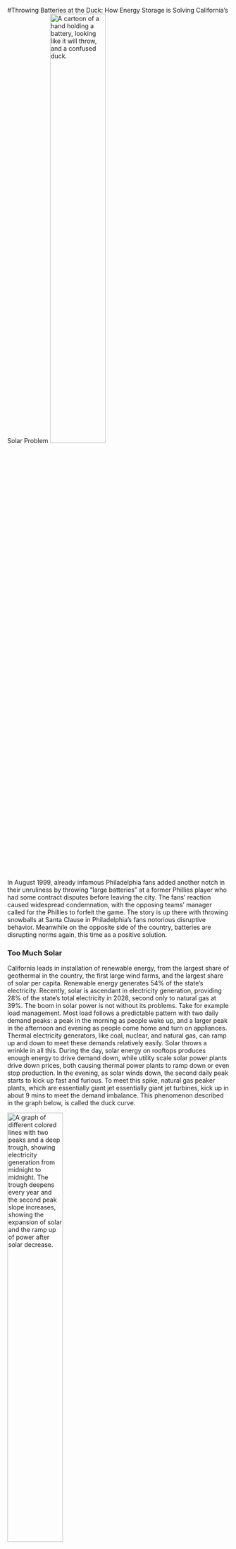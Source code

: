#Throwing Batteries at the Duck: How Energy Storage is Solving California’s Solar Problem
<img
src="Duck Curve Concept.png"
alt="A cartoon of a hand holding a battery, looking like it will throw, and a confused duck." 
width="50%" />

In August 1999, already infamous Philadelphia fans added another notch in their unruliness by throwing “large batteries” at a former Phillies player who had some contract disputes before leaving the city.  The fans’ reaction caused widespread condemnation, with the opposing teams’ manager called for the Phillies to forfeit the game.  The story is up there with throwing snowballs at Santa Clause in Philadelphia’s fans notorious disruptive behavior.  Meanwhile on the opposite side of the country, batteries are disrupting norms again, this time as a positive solution. 

### Too Much Solar 
California leads in installation of renewable energy, from the largest share of geothermal in the country, the first large wind farms, and the largest share of solar per capita.  Renewable energy generates 54% of the state’s electricity.  Recently, solar is ascendant in electricity generation, providing 28% of the state’s total electricity in 2028, second only to natural gas at 39%.  The boom in solar power is not without its problems.  Take for example load management.  Most load follows a predictable pattern with two daily demand peaks: a peak in the morning as people wake up, and a larger peak in the afternoon and evening as people come home and turn on appliances.  Thermal electricity generators, like coal, nuclear, and natural gas, can ramp up and down to meet these demands relatively easily.  Solar throws a wrinkle in all this. During the day, solar energy on rooftops produces enough energy to drive demand down, while utility scale solar power plants drive down prices, both causing thermal power plants to ramp down or even stop production.  In the evening, as solar winds down, the second daily peak starts to kick up fast and furious.  To meet this spike, natural gas peaker plants, which are essentially giant jet essentially giant jet turbines, kick up in about 9 mins to meet the demand imbalance.  This phenomenon described in the graph below, is called the duck curve. 

<img
src="Duck Curve.jpg"
alt="A graph of different colored lines with two peaks and a deep trough, showing electricity generation from midnight to midnight.  The trough deepens every year and the second peak slope increases, showing the expansion of solar and the ramp up of power after solar decrease." 
width="50%" />

Whether or not you see the duck, the graph has three major ramifications.  First, because power plants must quickly ramp up, large stress is applied to the grid and operators may not be able to meet demand in time, leading to blackout risk.  Second, because of the over production of solar during the day, operators often curtail the generation of solar to protect the grid, leaving the electricity produced nowhere to go. Third, the dynamics of the curve makes dispatchable thermal power plants less economical to run, leading to their shut down.  While this may be a positive to the climate in the long run, the loss of dispatchable assets in the short-term leads to further grid stresses.  

### Here Comes the Batteries 

However, all these above factors create a boon for batteries.  They respond to grid demand in seconds, charge off the excess solar production, and profit from charging at low prices and discharging at high prices.  Indeed, developers are rapidly building battery projects in response.  Since 2019, the state went from 770 MW to 13291 MW of battery power in October 2024, with 3000 MW put online since April 2024. The geographical chart below shows the amount of new battery projects being delivered to the grid from the most recent EIA data in June 2023.

<embed type="text/html" 
src="battery_additions.html" 
width="600" 
height="400" />

This has led to more batteries taking up the excess solar load and less natural gas generation during peak hours, illustrated by both graphs below.

<img
src="Duck Curve.jpg"
alt="Two Graphs.  Left graph showing the trough of the duck curve decreasing in 2024.  Right A graph of natural gas usage by year, with 2024 having the lowest peaks and usage" 
width="50%" />

Charging is trimming some of the fat off the belly of the duck.  Natural gas generation has taken less of the demand spike in previous years as batteries replace its role, and is down overall throughout the day

### Challenges with Batteries and the Future Ahead 

However, the battery future has not been all rosy.  On January 16th of this year, a large fire the Moss Landing Facility near Monterey, California caused over 1000 nearby residents to evacuate. The fire produced higher than unusual levels of heavy metals in soils around the plant.  This has led to the town suing the plant operator, and a bill being discussed in the California Assembly that would severely curtail new battery development in the state.  While the fire has caused major concerns, it has been pointed out in primary investigations that the batteries used an older lithium ion chemistry (nickel-manganese-cobalt, or NMC, that is more energy dense but more prone to thermal runaway and therefore fires) and did not space batteries apart far enough.  Current facilities use a newer lithium ion chemistry (iron-phosphate, or LMP, which is less energy dense but not as prone to thermal runaway, as well as being sourced from cheaper materials) and also isolate their batteries further apart so fire do not spread.  The California Public Utilities Commission issued an order requiring further safety standards and developed emergency response plans.  Clean up is still expected to take years, and with batteries expected to play a large role in energy transition, robust safety precautions and community engagement on the risk of battery storage need to be addressed to have the public’s support for more projects. 
New battery technologies, such as iron-air batteries and sodium ion batteries, hope to tackle the safety problem by having less reactive chemistries, a better-established supply chain, lower cost, and in iron-air’s cases, longer storage durations.  Both these technologies see pilot projects and expansions in the next few years, with breakthroughs to offer alternatives to the dominate lithium-ion chemistry.  While addressing the safety aspects is a large concern, the application and promise of batteries is enormous, and the trends we see in California will likely play out in the rest of the US in the near future.  


### Source and Further Reading 

<embed type="text/html" 
src="battery_sources.html" 
width="800" 
height="2000" />